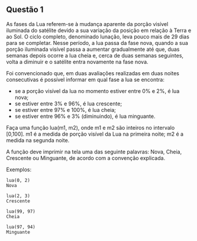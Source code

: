 ## Questão 1

As fases da Lua referem-se à mudança aparente da porção visível iluminada do satélite devido a sua variação da posição em relação à Terra e ao Sol. O ciclo completo, denominado lunação, leva pouco mais de 29 dias para se completar. Nesse período, a lua passa da fase nova, quando a sua porção iluminada visível passa a aumentar gradualmente até que, duas semanas depois ocorre a lua cheia e, cerca de duas semanas seguintes, volta a diminuir e o satélite entra novamente na fase nova.

Foi convencionado que, em duas avaliações realizadas em duas noites consecutivas é possível informar em qual fase a lua se encontra:

- se a porção visível da lua no momento estiver entre 0% e 2%, é lua nova;
- se estiver entre 3% e 96%, é lua crescente;
- se estiver entre 97% e 100%, é lua cheia;
- se estiver entre 96% e 3% (diminuindo), é lua minguante.

Faça uma função lua(m1, m2), onde m1 e m2 são inteiros no intervalo [0,100]. m1 é a medida de porção visível da Lua na primeira noite; m2 é a medida na segunda noite.

A função deve imprimir na tela uma das seguinte palavras: Nova, Cheia, Crescente ou Minguante, de acordo com a convenção explicada.

Exemplos:
```
lua(0, 2)
Nova

lua(2, 3)
Crescente

lua(99, 97)
Cheia

lua(97, 94)
Minguante
```
